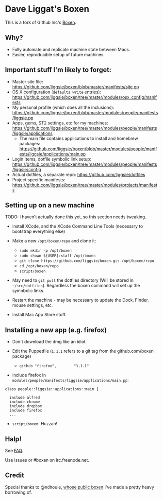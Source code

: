 # Dave Liggat's Boxen

This is a fork of Github Inc's [Boxen](https://boxen.github.com).

## Why?

* Fully automate and replicate machine state between Macs.
* Easier, reproducible setup of future machines

## Important stuff I'm likely to forget:

* Master site file: https://github.com/liggsie/boxen/blob/master/manifests/site.pp
* OS X configuration (`defaults write` entries): https://github.com/liggsie/boxen/tree/master/modules/osx_config/manifests
* My personal profile (which does all the inclusions): https://github.com/liggsie/boxen/blob/master/modules/people/manifests/liggsie.pp
* Apps, gems, ST2 settings, etc for my machines: https://github.com/liggsie/boxen/tree/master/modules/people/manifests/liggsie/applications
  * The main file contains applications to install and homebrew packages: https://github.com/liggsie/boxen/blob/master/modules/people/manifests/liggsie/applications/main.pp
* Login items, dotfile symbolic link setup: https://github.com/liggsie/boxen/tree/master/modules/people/manifests/liggsie/config
* Actual dotfiles, a separate repo: https://github.com/liggsie/dotfiles
* Project specific manifests: https://github.com/liggsie/boxen/tree/master/modules/projects/manifests

## Setting up on a new machine

TODO: I haven't actually done this yet, so this section needs tweaking.

* Install XCode, and the XCode Command Line Tools (necessary to bootstrap everything else)
* Make a new `/opt/boxen/repo` and clone it:

  * `sudo mkdir -p /opt/boxen`
  * `sudo chown ${USER}:staff /opt/boxen`
  * `git clone https://github.com/liggsie/boxen.git /opt/boxen/repo`
  * `cd /opt/boxen/repo`
  * `script/boxen`

* May need to `git pull` the dotfiles directory (Will be stored in `~/src/dotfiles`). Regardless the boxen command will set up the symnbolic links.
* Restart the machine - may be necessary to update the Dock, Finder, mouse settings, etc.
* Install Mac App Store stuff.

## Installing a new app (e.g. firefox)

* Don't download the dmg like an idiot.
* Edit the Puppetfile (`1.1.1` refers to a git tag from the github.com/boxen package)
  * `github "firefox",        "1.1.1"`

* Include firefox in `modules/people/manifests/liggsie/applications/main.pp`:
```
class people::liggsie::applications::main {

  include alfred
  include chrome
  include dropbox
  include firefox
  ...
```
* `script/boxen`. Huzzah!

## Halp!

See [FAQ](https://github.com/boxen/our-boxen/blob/master/docs/faq.md).

Use Issues or #boxen on irc.freenode.net.

## Credit

Special thanks to @ndhoule, [whose public boxen](https://github.com/ndhoule/my-boxen) I've made a pretty heavy borrowing of.
